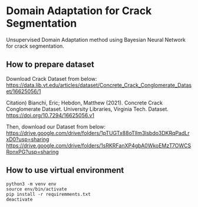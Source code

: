 # Domain Adaptation for Crack Segmentation
Unsupervised Domain Adaptation method using Bayesian Neural Network for crack segmentation.

## How to prepare dataset
Download Crack Dataset from below:
https://data.lib.vt.edu/articles/dataset/Concrete_Crack_Conglomerate_Dataset/16625056/1

Citation) Bianchi, Eric; Hebdon, Matthew (2021). Concrete Crack Conglomerate Dataset. University Libraries, Virginia Tech. Dataset. https://doi.org/10.7294/16625056.v1



Then, download our Dataset from below:
https://drive.google.com/drive/folders/1pTUGTx88oTlIm3lsbdo3DKRqPadLrxD0?usp=sharing
https://drive.google.com/drive/folders/1sRKRFanXP4gbA0WkoEMzT7OWCSRonxPG?usp=sharing

## How to use virtual environment

```
python3 -m venv env
source env/bin/activate
pip install -r requiremments.txt
deactivate
```
